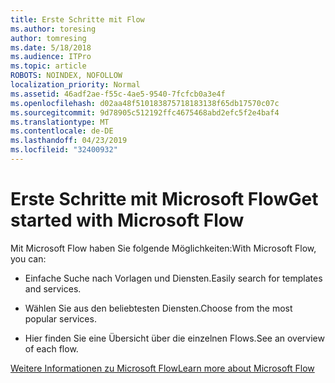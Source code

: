 ```yaml
---
title: Erste Schritte mit Flow
ms.author: toresing
author: tomresing
ms.date: 5/18/2018
ms.audience: ITPro
ms.topic: article
ROBOTS: NOINDEX, NOFOLLOW
localization_priority: Normal
ms.assetid: 46adf2ae-f55c-4ae5-9540-7fcfcb0a3e4f
ms.openlocfilehash: d02aa48f510183875718183138f65db17570c07c
ms.sourcegitcommit: 9d78905c512192ffc4675468abd2efc5f2e4baf4
ms.translationtype: MT
ms.contentlocale: de-DE
ms.lasthandoff: 04/23/2019
ms.locfileid: "32400932"
---
```

# <a name="get-started-with-microsoft-flow"></a><span data-ttu-id="23907-102">Erste Schritte mit Microsoft Flow</span><span class="sxs-lookup"><span data-stu-id="23907-102">Get started with Microsoft Flow</span></span>

<span data-ttu-id="23907-103">Mit Microsoft Flow haben Sie folgende Möglichkeiten:</span><span class="sxs-lookup"><span data-stu-id="23907-103">With Microsoft Flow, you can:</span></span>
  
- <span data-ttu-id="23907-104">Einfache Suche nach Vorlagen und Diensten.</span><span class="sxs-lookup"><span data-stu-id="23907-104">Easily search for templates and services.</span></span>
    
- <span data-ttu-id="23907-105">Wählen Sie aus den beliebtesten Diensten.</span><span class="sxs-lookup"><span data-stu-id="23907-105">Choose from the most popular services.</span></span>
    
- <span data-ttu-id="23907-106">Hier finden Sie eine Übersicht über die einzelnen Flows.</span><span class="sxs-lookup"><span data-stu-id="23907-106">See an overview of each flow.</span></span>
    
[<span data-ttu-id="23907-107">Weitere Informationen zu Microsoft Flow</span><span class="sxs-lookup"><span data-stu-id="23907-107">Learn more about Microsoft Flow</span></span>](https://go.microsoft.com/fwlink/?linkid=874446)
  

